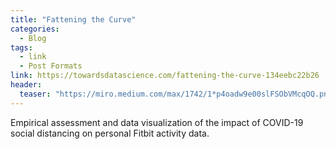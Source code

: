 ```yaml
---
title: "Fattening the Curve"
categories:
  - Blog
tags:
  - link
  - Post Formats
link: https://towardsdatascience.com/fattening-the-curve-134eebc22b26
header:
  teaser: "https://miro.medium.com/max/1742/1*p4oadw9e00slFSObVMcqOQ.png"
---
```


Empirical assessment and data visualization of the impact of COVID-19 social distancing on personal Fitbit activity data. 
